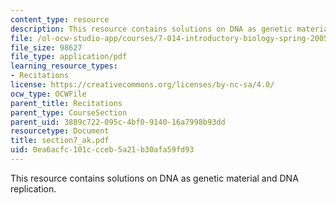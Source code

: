 ```yaml
---
content_type: resource
description: This resource contains solutions on DNA as genetic material and DNA replication.
file: /ol-ocw-studio-app/courses/7-014-introductory-biology-spring-2005/0ea6acfc101ccceb5a21b30afa59fd93_section7_ak.pdf
file_size: 98627
file_type: application/pdf
learning_resource_types:
- Recitations
license: https://creativecommons.org/licenses/by-nc-sa/4.0/
ocw_type: OCWFile
parent_title: Recitations
parent_type: CourseSection
parent_uid: 3889c722-095c-4bf0-9140-16a7998b93dd
resourcetype: Document
title: section7_ak.pdf
uid: 0ea6acfc-101c-cceb-5a21-b30afa59fd93
---
```

This resource contains solutions on DNA as genetic material and DNA replication.
